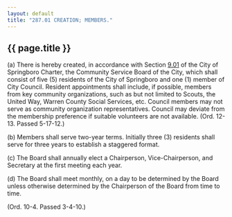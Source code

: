```yaml
---
layout: default 
title: "287.01 CREATION; MEMBERS."
---
```


{{ page.title }}
----------------

​(a) There is hereby created, in accordance with Section
[9.01](14437afb.html) of the City of Springboro Charter, the Community
Service Board of the City, which shall consist of five (5) residents of
the City of Springboro and one (1) member of City Council. Resident
appointments shall include, if possible, members from key community
organizations, such as but not limited to Scouts, the United Way, Warren
County Social Services, etc. Council members may not serve as community
organization representatives. Council may deviate from the membership
preference if suitable volunteers are not available. (Ord. 12-13. Passed
5-17-12.)

​(b) Members shall serve two-year terms. Initially three (3) residents
shall serve for three years to establish a staggered format.

​(c) The Board shall annually elect a Chairperson, Vice-Chairperson, and
Secretary at the first meeting each year.

​(d) The Board shall meet monthly, on a day to be determined by the
Board unless otherwise determined by the Chairperson of the Board from
time to time.

(Ord. 10-4. Passed 3-4-10.)
